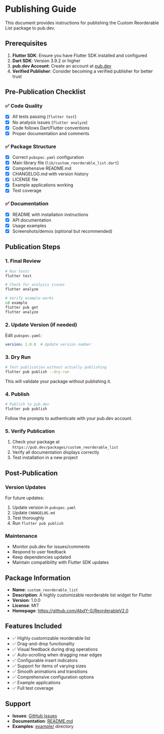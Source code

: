 # Publishing Guide

This document provides instructions for publishing the Custom Reorderable List package to pub.dev.

## Prerequisites

1. **Flutter SDK**: Ensure you have Flutter SDK installed and configured
2. **Dart SDK**: Version 3.9.2 or higher
3. **pub.dev Account**: Create an account at [pub.dev](https://pub.dev)
4. **Verified Publisher**: Consider becoming a verified publisher for better trust

## Pre-Publication Checklist

### ✅ Code Quality
- [x] All tests passing (`flutter test`)
- [x] No analysis issues (`flutter analyze`)
- [x] Code follows Dart/Flutter conventions
- [x] Proper documentation and comments

### ✅ Package Structure
- [x] Correct `pubspec.yaml` configuration
- [x] Main library file (`lib/custom_reorderable_list.dart`)
- [x] Comprehensive README.md
- [x] CHANGELOG.md with version history
- [x] LICENSE file
- [x] Example applications working
- [x] Test coverage

### ✅ Documentation
- [x] README with installation instructions
- [x] API documentation
- [x] Usage examples
- [x] Screenshots/demos (optional but recommended)

## Publication Steps

### 1. Final Review

```bash
# Run tests
flutter test

# Check for analysis issues
flutter analyze

# Verify example works
cd example
flutter pub get
flutter analyze
```

### 2. Update Version (if needed)

Edit `pubspec.yaml`:
```yaml
version: 1.0.0  # Update version number
```

### 3. Dry Run

```bash
# Test publication without actually publishing
flutter pub publish --dry-run
```

This will validate your package without publishing it.

### 4. Publish

```bash
# Publish to pub.dev
flutter pub publish
```

Follow the prompts to authenticate with your pub.dev account.

### 5. Verify Publication

1. Check your package at `https://pub.dev/packages/custom_reorderable_list`
2. Verify all documentation displays correctly
3. Test installation in a new project

## Post-Publication

### Version Updates

For future updates:

1. Update version in `pubspec.yaml`
2. Update `CHANGELOG.md`
3. Test thoroughly
4. Run `flutter pub publish`

### Maintenance

- Monitor pub.dev for issues/comments
- Respond to user feedback
- Keep dependencies updated
- Maintain compatibility with Flutter SDK updates

## Package Information

- **Name**: `custom_reorderable_list`
- **Description**: A highly customizable reorderable list widget for Flutter
- **Version**: 1.0.0
- **License**: MIT
- **Homepage**: https://github.com/AbdY-G/ReorderableV2.0

## Features Included

- ✅ Highly customizable reorderable list
- ✅ Drag-and-drop functionality
- ✅ Visual feedback during drag operations
- ✅ Auto-scrolling when dragging near edges
- ✅ Configurable insert indicators
- ✅ Support for items of varying sizes
- ✅ Smooth animations and transitions
- ✅ Comprehensive configuration options
- ✅ Example applications
- ✅ Full test coverage

## Support

- **Issues**: [GitHub Issues](https://github.com/AbdY-G/ReorderableV2.0/issues)
- **Documentation**: [README.md](README.md)
- **Examples**: [example/](example/) directory
